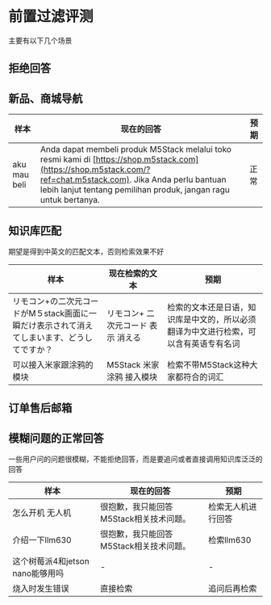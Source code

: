 # 前置过滤评测

主要有以下几个场景

## 拒绝回答


## 新品、商城导航


| 样本           | 现在的回答                                                                                                                                                                                                                               | 预期  |
| ------------ | ----------------------------------------------------------------------------------------------------------------------------------------------------------------------------------------------------------------------------------- | --- |
| aku mau beli | Anda dapat membeli produk M5Stack melalui toko resmi kami di [https://shop.m5stack.com](https://shop.m5stack.com/?ref=chat.m5stack.com). Jika Anda perlu bantuan lebih lanjut tentang pemilihan produk, jangan ragu untuk bertanya. | 正常  |


## 知识库匹配
期望是得到中英文的匹配文本，否则检索效果不好

| 样本                                                | 现在检索的文本             | 预期                                         |
| ------------------------------------------------- | ------------------- | ------------------------------------------ |
| リモコン+の二次元コードがM５stack画面に一瞬だけ表示されて消えてしまいます、どうしてですか？ | リモコン+ 二次元コード 表示 消える | 检索的文本还是日语，知识库是中文的，所以必须翻译为中文进行检索，可以含有英语专有名词 |
| 可以接入米家跟涂鸦的模块                                      | M5Stack 米家 涂鸦 接入模块  | 检索不带M5Stack这种大家都符合的词汇                      |


## 订单售后邮箱



## 模糊问题的正常回答
一些用户问的问题很模糊，不能拒绝回答，而是要追问或者直接调用知识库泛泛的回答


| 样本                     | 现在的回答                   | 预期        |
| ---------------------- | ----------------------- | --------- |
| 怎么开机 无人机               | 很抱歉，我只能回答M5Stack相关技术问题。 | 检索无人机进行回答 |
| 介绍一下llm630             | 很抱歉，我只能回答M5Stack相关技术问题。 | 检索llm630  |
| 这个树莓派4和jetson nano能够用吗 | -                       | -         |
| 烧入时发生错误                | 直接检索                    | 追问后再检索    |
